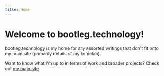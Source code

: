 ```yaml
---
title: Home
---
```


# Welcome to bootleg.technology!

bootleg.technology is my home for any assorted writings that don't fit onto my main site (primarily details of my homelab).

Want to know what I'm up to in terms of work and broader projects? Check out [my main site](https://rileyflynn.me).

